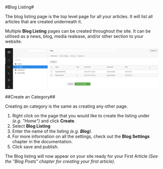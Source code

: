 ﻿#Blog Listing#

The blog listing page is the top level page for all your articles. It will list all articles that are created underneath it.

Multiple **Blog Listing** pages can be created throughout the site. It can be utilised as a news, blog, media realease, and/or other section to your website.

![Blog Listing](images/BlogListing.jpg)


##Create an Category##

Creating an category is the same as creating any other page. 

1. Right click on the page that you would like to create the listing under *(e.g. "Home")* and click **Create**.
2. Select **Blog Listing**
3. Enter the name of the listing *(e.g. **Blog**)*.
4. For more information on all the settings, check out the **Blog Settings** chapter in the documentation.
6. Click save and publish.

The Blog listing will now appear on your site ready for your First Article *(See the "Blog Posts" chapter for creating your first article)*.

